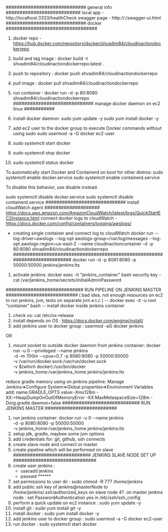############################# general info ###########################
local app    - http://localhost:3333/healthCheck
swagger page - http://<app domain>:<app port>/swagger-ui.html
############################# docker #################################
1. docker repo - https://hub.docker.com/repository/docker/shvadim84/cloudinactiondockerrepo
2. build and tag image : docker build -t shvadim84/cloudinactiondockerrepo:latest .
3. push to repository  : docker push shvadim84/cloudinactiondockerrepo
4. pull image : docker pull shvadim84/cloudinactiondockerrepo
5. run container : docker run -d -p 80:8080  shvadim84/cloudinactiondockerrepo
############################# manage docker daemon on ec2 linux ###########
1. install docker daemon:
   sudo yum update -y
   sudo yum install docker -y
2. add ec2 user to the docker group to execute Docker commands without using sudo
   sudo usermod -a -G docker ec2-user

3. sudo systemctl start docker
4. sudo systemctl stop docker
5. sudo systemctl status docker

To automatically start Docker and Containerd on boot for other distros:
 sudo systemctl enable docker.service
 sudo systemctl enable containerd.service

To disable this behavior, use disable instead.

 sudo systemctl disable docker.service
 sudo systemctl disable containerd.service
############################# install cloudWatch agent ####################
https://docs.aws.amazon.com/AmazonCloudWatch/latest/logs/QuickStartEC2Instance.html
connect docker logs to cloudWatch - https://docs.docker.com/config/containers/logging/awslogs/

 - creating single container and connect log to cloudWatch
docker run --log-driver=awslogs --log-opt awslogs-group=/var/log/messages --log-opt awslogs-region=us-east-2 --name cloudinactioncontainer -d -p 80:8080  shvadim84/cloudinactiondockerrepo
###########################################################################
docker run -d -p 8081:8080 -p 50000:50000 jenkins/jenkins:lts
1. activate jenkins:
docker exec -it "jenkins_container" bash
security key - cat /var/jenkins_home/secrets/initialAdminPassword

############################ RUN PIPELINE ON JENKINS MASTER ##########################
( bad idea, not enough resources on ec2 to run jenkins, jvm, tests on separate jvm e.t.c )
-- docker exec -it -u root "container" bash
-- install docker inside jenkins container
1. check os: cat /etc/os-release
2. install depends on OS : https://docs.docker.com/engine/install/
3. add jenkins user to docker group : usermod -aG docker jenkins

OR
1. mount socket to outside docker daemon from jenkins container:
    docker run -u 0 --privileged --name jenkins \
    -d -m 700m --cpus=0.7 -p 8080:8080 -p 50000:50000 \
    -v /var/run/docker.sock:/var/run/docker.sock \
    -v $(which docker):/usr/bin/docker \
    -v jenkins_home:/var/jenkins_home jenkins/jenkins:lts

reduce gradle memory using on jenkins pipeline:
Manage Jenkins=>Configure System=>Global properties=>Environment Variables add:
   name:GRADLE_OPTS
   value:-Xmx128m -XX:+HeapDumpOnOutOfMemoryError -XX:MaxMetaspaceSize=128m -Dorg.gradle.daemon=false
############################ RUN JENKINS MASTER ##########################
1. run jenkins container:
    docker run -u 0 --name jenkins \
    -d -p 8080:8080 -p 50000:50000 \
    -v jenkins_home:/var/jenkins_home jenkins/jenkins:lts
2. setup jdk, gradle, maybee some jvm options
3. add credentials for: git, github, ssh connects
4. create slave node and connect ot master
5. create pipeline which will be performed on slave
############################ JENKINS SLAVE NODE SET UP ##############################
1. create user jenkins :
   - useradd jenkins
   - passwd ******
2. set permissions to user dir : sudo chmod -R 777 /home/jenkins
3. add public ssh key of jenkins@masterNode to /home/jenkins/.ssh/authorized_keys on slave node
4?. on master jenkins node : set PasswordAuthentication yes in /etc/ssh/ssh_config
5. perform a quick update on ec2 instance : sudo yum update -y
6. install git : sudo yum install git -y
7. install docker : sudo yum install docker -y
8. add jenkins user to docker group : sudo usermod -a -G docker ec2-user
9. run docker : sudo systemctl start docker





